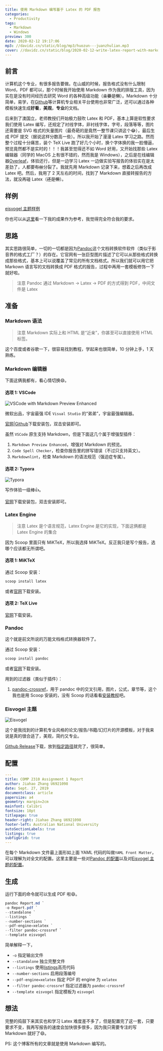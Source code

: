 ```yaml
---
title: 使用 Markdown 编写基于 Latex 的 PDF 报告
categories:
  - Productivity
tags:
  - Markdown
  - Windows
preview: 300
date: 2020-02-12 19:17:06
mp3: //davidz.cn/static/blog/mp3/huozun---juanzhulian.mp3
cover: //davidz.cn/static/blog/2020-02-12-write-latex-report-with-markdown/cover.jpg
---
```


## 前言

计算机这个专业，有很多报告要做。在山威的时候，报告格式没有什么限制 Word，PDF 都可以，那个时候我开始使用 Markdown 作为我的排版工具，因为实在是没有时间经历去研究 Word 的各种高级功能（~~主要是懒~~）。Markdown 十分简单，易学，在[Github](https://github.com)等计算机专业相关平台使用也非常广泛，还可以通过各种模板快速生成**好看**，**美观**，**专业**的文档。

后来到了澳国立，老师教授们开始极力鼓吹 Latex 和 PDF，基本上算是软性要求我们使用 Latex 编写，还规定了衬线字体，非衬线字体，字号，段落等等，图片还需要是 SVG 格式的矢量图片（最奇葩的是竟然一整节课只讲这个:joy:），最后生成 PDF 提交（据说这样分数高一些）。所以我开始了漫漫 Latex 学习之路。然而整个过程十分痛苦，装个 TeX Live 跑了好几个小时，换个字体换的我一脸懵逼，预览竟然都不是实时的！！！我甚至觉得还不如 Word 好用，又开始找那些 Latex 编辑器（同学的 MacOS 上有很不错的，然而我是 Windows），之后是在线编辑器[Overleaf](https://www.overleaf.com/)，体验还行，但是一边学习 Latex 一边做实验写报告的体验实在是太差劲了，人都要~~有丝~~分裂了。我就先用 Markdown 记录下来，想着之后再改成 Latex 吧。然后，我用了 2 天左右的时间，找到了 Markdown 直接转报告的方法，就没再碰 Latex（~~还是懒~~）。

## 样例

[eisvogel 主题样例](https://github.com/Wandmalfarbe/pandoc-latex-template/#example-images)

你也可以从[这里](//davidz.cn/static/blog/2020-02-12-write-latex-report-with-markdown/report.pdf)看一下我的成果作为参考，我觉得完全符合我的要求。

## 思路

其实思路很简单，一切的一切都是因为[Pandoc](https://pandoc.org/)这个文档转换软件软件（类似于影音界的格式工厂？）的存在。它官网有一张巨型图片描述了它可以从那些格式转换成那些格式，基本上可以说覆盖了常见的所有文档格式。所以我们就可以用它把 Markown 语言写的文档转换成 PDF 格式的报告，过程中再用一套模板修饰一下就好啦。

> 注意
> Pandoc 通过 Markdown -> Latex -> PDF 的方式得到 PDF，中间文件是 Latex

## 准备

### Markdown 语法

> 注意
> Markdown 实际上和 HTML 是“近亲”，你甚至可以直接使用 HTML 标签。

这个百度或者谷歌一下，很容易找到教程，学起来也很简单，10 分钟上手，1 天熟练。

### Markdown 编辑器

下面这俩我都有，看心情切换:smile:。

#### 选项 1: VSCode

![VSCode with Markdown Preview Enhanced](//davidz.cn/static/blog/2020-02-12-write-latex-report-with-markdown/vscode.png)

微软出品，宇宙最强 IDE `Visual Studio` 的“弟弟”，宇宙最强编辑器。

[官网](https://code.visualstudio.com/)|[Github](https://github.com/microsoft/vscode)下载安装包，双击安装即可。

虽然 `VSCode` 原生支持 Markdown，但是下面这几个属于增强型插件：

1. `Markdown Preview Enhanced`，增强对 Markdown 的预览。
2. `Code Spell Checker`，检查你报告里的拼写错误（不过只支持英文）。
3. `Markdownlint`，检查 Markdown 的语法规范（强迫症专属）。

#### 选项 2: Typora

![Typora](//davidz.cn/static/blog/2020-02-12-write-latex-report-with-markdown/typora.png)

写作体验一级棒:+1:。

[官网](https://www.typora.io/)下载安装包，双击安装即可。

### Latex Engine

> 注意
> Latex 是个语言规范，Latex Engine 是它的实现，下面这俩都是 Latex Engine 的集合

因为 Scoop 里面只有 MiKTeX，所以我选择 MiKTeX。反正我只是写个报告，选哪个应该都无所谓吧。

#### 选项 1: MiKTeX

通过 Scoop 安装：

```powershell
scoop install latex
```

或者[官网](https://miktex.org/)下载安装。

#### 选项 2: TeX Live

[官网](http://tug.org/texlive/)下载安装。

### Pandoc

这个就是前文所说的万能文档格式转换器软件了。

通过 Scoop 安装：

```powershell
scoop install pandoc
```

或者[官网](https://www.pandoc.org/)下载安装。

用到的过滤器（类似于插件）：

1. [pandoc-crossref](https://github.com/lierdakil/pandoc-crossref)，用于 pandoc 中的交叉引用，图片，公式，章节等，这个我也是用 Scoop 安装的，没有 Scoop 的话看看[安装教程](https://github.com/lierdakil/pandoc-crossref#installation)吧。

### Eisvogel 主题

![Eisvogel](//davidz.cn/static/blog/2020-02-12-write-latex-report-with-markdown/eisvogel.png)

这个是我找到的计算机专业风格的论文/报告/书籍/幻灯片的开源模板，对于我来说是真的很合适了，美观，简约又专业。

[Github Release](https://github.com/Wandmalfarbe/pandoc-latex-template)下载，放到[指定路径](https://github.com/Wandmalfarbe/pandoc-latex-template#installation)就完了，很简单。

## 配置

```YAML
---
title: COMP 2310 Assignment 1 Report
author: Jiahao Zhang U6921098
date: Sept. 27, 2019
documentclass: article
papersize: a4
geometry: margin=2cm
mainfont: Calibri
fontsize: 10pt
titlepage: true
header-right: Jiahao Zhang U6921098
footer-left: Australian National University
autoSectionLabels: true
listings: true
subfigGrid: true
---
```

在每个 Markdown 文件最上面形如上面 YAML 代码的叫做`YAML Front Matter`，可以理解为对全文的配置。这里主要是一些对[Pandoc 的配置](https://www.pandoc.org/MANUAL.html#variables)以及对[Eisvogel 主题的配置](https://github.com/Wandmalfarbe/pandoc-latex-template#custom-template-variables)。

## 生成

运行下面的命令就可以生成 PDF 啦:smile:。

```powershell
pandoc Report.md `
-o Report.pdf `
--standalone `
--listings `
--number-sections `
--pdf-engine=xelatex `
--filter pandoc-crossref `
--template eisvogel
```

简单解释一下，

- `-o` 指定输出文件
- `--standalone` 独立完整文件
- `--listings` 使用[listings](https://ctan.org/pkg/listings)高亮代码
- `--number-sections` 启用段落编号
- `--pdf-engine=xelatex` 指定 PDF 的 engine 为 `xelatex`
- `--filter pandoc-crossref` 指定过滤器为 `pandoc-crossref`
- `--template eisvogel` 指定模板为 `eisvogel`

## 想法

完整的捣鼓下来其实也和学习 Latex 难度差不多了，但是配置完了这一套，只要要求不变，我再写报告的速度会加快很多很多，因为我只需要专注的写 Markdown 就好了:smile:。

PS: 这个博客所有的文章就是使用 Markdown 编写的。
